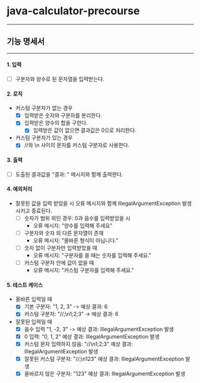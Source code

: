 # java-calculator-precourse

***

## 기능 명세서

***

#### 1. 입력

- [ ] 구분자와 양수로 된 문자열을 입력받는다.

#### 2. 로직

- 커스텀 구분자가 없는 경우
    - [x] 입력받은 숫자와 구분자를 분리한다.
    - [x] 입력받은 양수의 합을 구한다.
        - [x] 입력받은 값이 없으면 결과값은 0으로 처리한다.
- 커스텀 구분자가 있는 경우
    - [x] //와 \n 사이의 문자를 커스텀 구분자로 사용한다.

#### 3. 출력

- [ ] 도출된 결과값을 "결과: " 메시지와 함께 출력한다.

#### 4. 예외처리

- 잘못된 값을 입력 받았을 시 오류 메시지와 함께 IllegalArgumentException 발생시키고 종료된다.
    - [ ] 숫자가 범위 외인 경우: 0과 음수를 입력받았을 시
        - 오류 메시지: "양수를 입력해 주세요"
    - [ ] 구분자와 숫자 외 다른 문자열이 존재
        - 오류 메시지: "올바른 형식이 아닙니다."
    - [ ] 숫자 없이 구분자만 입력받았을 때
        - 오류 메시지: "구분자를 쓸 때는 숫자를 입력해 주세요."
    - [ ] 커스텀 구분자 안에 값이 없을 때
        - 오류 메시지: "커스텀 구분자를 입력해 주세요."

#### 5. 테스트 케이스

- 올바른 입력일 때
    - [X] 기본 구분자: "1, 2, 3" -> 예상 결과: 6
    - [X] 커스텀 구분자: "//;\n1;2;3" -> 예상 결과: 6

- 잘못된 입력일 때
    - [X] 음수 입력  "1, -2, 3" -> 예상 결과: IllegalArgumentException 발생
    - [X] 0 입력: "0, 1, 2" 예상 결과: IllegalArgumentException 발생
    - [X] 커스텀 문자 입력하지 않음: "//\n1;2;3" 예상 결과: IllegalArgumentException 발생
    - [X] 잘못된 커스텀 구분자: "//;\n1$2$3" 예상 결과: IllegalArgumentException 발생
    - [X] 올바르지 않은 구분자: "1$2$3" 예상 결과: IllegalArgumentException 발생
